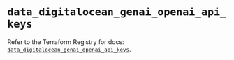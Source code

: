 # `data_digitalocean_genai_openai_api_keys`

Refer to the Terraform Registry for docs: [`data_digitalocean_genai_openai_api_keys`](https://registry.terraform.io/providers/digitalocean/digitalocean/2.68.0/docs/data-sources/genai_openai_api_keys).
